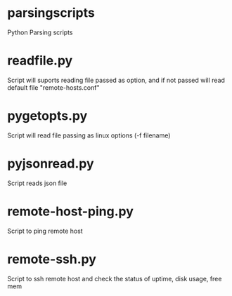 # parsingscripts
Python Parsing scripts

# readfile.py
Script will suports reading file passed as option, and if not passed will read default file "remote-hosts.conf"

# pygetopts.py
Script will read file passing as linux options (-f filename) 

# pyjsonread.py
Script reads json file 

# remote-host-ping.py
Script to ping remote host

# remote-ssh.py
Script to ssh remote host and check the status of uptime, disk usage, free mem
